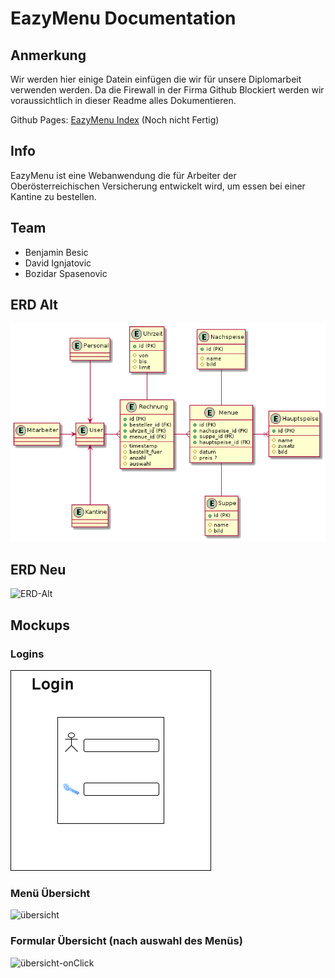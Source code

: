 # EazyMenu Documentation

## Anmerkung

Wir werden hier einige Datein einfügen die wir für unsere Diplomarbeit verwenden werden. Da die Firewall in der Firma Github Blockiert werden wir voraussichtlich in dieser Readme alles Dokumentieren.

Github Pages: [EazyMenu Index](https://musikfreunde.github.io/eazy-menu-docs/) (Noch nicht Fertig)

## Info 

EazyMenu ist eine Webanwendung die für Arbeiter der Oberösterreichischen Versicherung entwickelt wird, um essen bei einer Kantine zu bestellen.

## Team

* Benjamin Besic
* David Ignjatovic
* Bozidar Spasenovic


## ERD Alt

![ERD](erd.png)
## ERD Neu

![ERD-Alt](erd-neu-png)

## Mockups

### Logins

![login](login-view.png)

### Menü Übersicht 

![übersicht](menubestellung-übersicht.png)

### Formular Übersicht (nach auswahl des Menüs)

![übersicht-onClick](menubestellung-übersicht-onClick.png)

